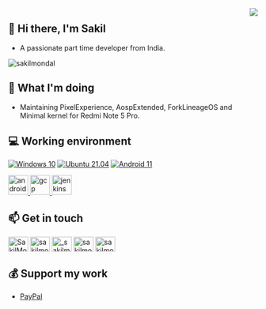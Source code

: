 <img align="right" src="https://github-readme-stats.vercel.app/api?username=SakilMondal&include_all_commits=true&show_icons=true&hide_title=tru&hide_border=true" />

## 👋 Hi there, I'm Sakil
 - A passionate part time developer from India.
<p align="left"> <img src="https://komarev.com/ghpvc/?username=sakilmondal&label=Profile%20views&color=0e75b6&style=flat" alt="sakilmondal" /> </p>

## 🤔 What I'm doing
 - Maintaining PixelExperience, AospExtended, ForkLineageOS and Minimal kernel for Redmi Note 5 Pro.

## 💻 Working environment
[![Windows 10](https://img.shields.io/badge/Windows%2010-00adef?style=flat-square&logo=windows&logoColor=ffffff)](https://www.microsoft.com/en-in/software-download/windows10)
[![Ubuntu 21.04](https://img.shields.io/badge/Ubuntu%2021%2e04-dd4814?style=flat-square&logo=ubuntu&logoColor=ffffff)](https://releases.ubuntu.com/21.04/)
[![Android 11](https://img.shields.io/badge/Android%2011-3ddc84?style=flat-square&logo=android&logoColor=ffffff)](https://www.android.com/android-11/)

<p align="left"> <a href="https://developer.android.com" target="_blank"> <img src="https://cdn.jsdelivr.net/gh/devicons/devicon/icons/android/android-original.svg" alt="android" width="40" height="40"/> </a> <a href="https://cloud.google.com" target="_blank"> <img src="https://www.vectorlogo.zone/logos/google_cloud/google_cloud-icon.svg" alt="gcp" width="40" height="40"/> </a> <a href="https://www.jenkins.io" target="_blank"> <img src="https://www.vectorlogo.zone/logos/jenkins/jenkins-icon.svg" alt="jenkins" width="40" height="40"/> </a> </p>

## 📫 Get in touch
<p align="left">
<a href="https://t.me/SakilMondal" target="blank"><img align="center" src="https://cdn.jsdelivr.net/npm/simple-icons@3.0.1/icons/telegram.svg" alt="SakilMondal" height="30" width="40" /></a>
<a href="https://fb.com/sakilmondal" target="blank"><img align="center" src="https://cdn.jsdelivr.net/npm/simple-icons@3.0.1/icons/facebook.svg" alt="sakilmondal" height="30" width="40" /></a>
<a href="https://instagram.com/_sakilmondal" target="blank"><img align="center" src="https://cdn.jsdelivr.net/npm/simple-icons@3.0.1/icons/instagram.svg" alt="_sakilmondal" height="30" width="40" /></a>
<a href="https://twitter.com/sakilmondal" target="blank"><img align="center" src="https://cdn.jsdelivr.net/npm/simple-icons@3.0.1/icons/twitter.svg" alt="sakilmondal" height="30" width="40" /></a>
<a href="https://linkedin.com/in/sakilmondal" target="blank"><img align="center" src="https://cdn.jsdelivr.net/npm/simple-icons@3.0.1/icons/linkedin.svg" alt="sakilmondal" height="30" width="40" /></a>
</p>

## 💰 Support my work
 - [PayPal](https://paypal.me/SakilMondal)
